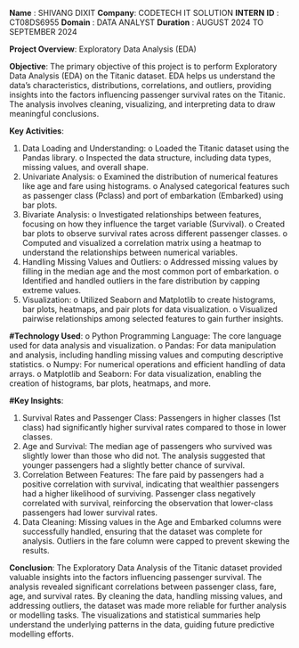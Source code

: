 **Name** : SHIVANG DIXIT
**Company**: CODETECH IT SOLUTION
**INTERN** **ID** : CT08DS6955
**Domain** : DATA ANALYST
**Duration** : AUGUST 2024 TO SEPTEMBER 2024


**Project Overview**: Exploratory Data Analysis (EDA)

**Objective**:
The primary objective of this project is to perform Exploratory Data Analysis (EDA) on the Titanic dataset. EDA helps us understand the data’s characteristics, distributions, correlations, and outliers, providing insights into the factors influencing passenger survival rates on the Titanic. The analysis involves cleaning, visualizing, and interpreting data to draw meaningful conclusions.

**Key Activities**:
1.	Data Loading and Understanding:
       o	Loaded the Titanic dataset using the Pandas library.
       o	Inspected the data structure, including data types, missing values, and overall shape.
2.	Univariate Analysis:
       o	Examined the distribution of numerical features like age and fare using histograms.
       o	Analysed categorical features such as passenger class (Pclass) and port of embarkation (Embarked) using bar plots.
3.	Bivariate Analysis:
       o	Investigated relationships between features, focusing on how they influence the target variable (Survival).
       o	Created bar plots to observe survival rates across different passenger classes.
       o	Computed and visualized a correlation matrix using a heatmap to understand the relationships between numerical variables.
4.	Handling Missing Values and Outliers:
       o	Addressed missing values by filling in the median age and the most common port of embarkation.
       o	Identified and handled outliers in the fare distribution by capping extreme values.
5.	Visualization:
       o	Utilized Seaborn and Matplotlib to create histograms, bar plots, heatmaps, and pair plots for data visualization.
       o	Visualized pairwise relationships among selected features to gain further insights.

**#Technology Used**:
                       o	Python Programming Language: The core language used for data analysis and visualization.
                       o	Pandas: For data manipulation and analysis, including handling missing values and computing descriptive statistics.
                       o	Numpy: For numerical operations and efficient handling of data arrays.
                       o	Matplotlib and Seaborn: For data visualization, enabling the creation of histograms, bar plots, heatmaps, and more.


**#Key Insights**:
1.	Survival Rates and Passenger Class:
                    Passengers in higher classes (1st class) had significantly higher survival rates compared to those in lower classes.
2.	Age and Survival:
	            The median age of passengers who survived was slightly lower than those who did not. The analysis suggested that younger passengers had a slightly better chance of survival.
3.	Correlation Between Features:
	            The fare paid by passengers had a positive correlation with survival, indicating that wealthier passengers had a higher likelihood of surviving.
	            Passenger class negatively correlated with survival, reinforcing the observation that lower-class passengers had lower survival rates.
4.	Data Cleaning:
	           Missing values in the Age and Embarked columns were successfully handled, ensuring that the dataset was complete for analysis.
	           Outliers in the fare column were capped to prevent skewing the results.


**Conclusion**:
The Exploratory Data Analysis of the Titanic dataset provided valuable insights into the factors influencing passenger survival. The analysis revealed significant correlations between passenger class, fare, age, and survival rates. By cleaning the data, handling missing values, and addressing outliers, the dataset was made more reliable for further analysis or modelling tasks. The visualizations and statistical summaries help understand the underlying patterns in the data, guiding future predictive modelling efforts.

